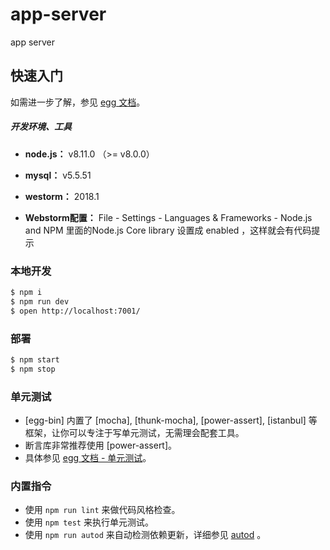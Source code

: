 # app-server

app server

## 快速入门

如需进一步了解，参见 [egg 文档][egg]。

##### 开发环境、工具

- **node.js：** v8.11.0 （>= v8.0.0）

- **mysql：** v5.5.51

- **westorm：** 2018.1

- **Webstorm配置：** File - Settings - Languages & Frameworks - Node.js and NPM 里面的Node.js Core library 设置成 enabled ，这样就会有代码提示


### 本地开发

```bash
$ npm i
$ npm run dev
$ open http://localhost:7001/
```

### 部署

```bash
$ npm start
$ npm stop
```

### 单元测试

- [egg-bin] 内置了 [mocha], [thunk-mocha], [power-assert], [istanbul] 等框架，让你可以专注于写单元测试，无需理会配套工具。
- 断言库非常推荐使用 [power-assert]。
- 具体参见 [egg 文档 - 单元测试](https://eggjs.org/zh-cn/core/unittest)。

### 内置指令

- 使用 `npm run lint` 来做代码风格检查。
- 使用 `npm test` 来执行单元测试。
- 使用 `npm run autod` 来自动检测依赖更新，详细参见 [autod](https://www.npmjs.com/package/autod) 。


[egg]: https://eggjs.org
